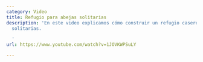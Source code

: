 ```yaml
---
category: Video
title: Refugio para abejas solitarias
description: 'En este video explicamos cómo construir un refugio casero para abejas
  solitarias.

  '
url: https://www.youtube.com/watch?v=1JOVKWPSuLY

---
```

